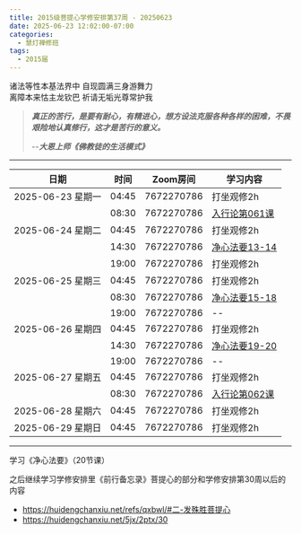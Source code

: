 ```yaml
---
title: 2015级菩提心学修安排第37周 - 20250623
date: 2025-06-23 12:02:00-07:00
categories:
  - 慧灯禅修班
tags:
  - 2015届
---
```

诸法等性本基法界中 自现圆满三身游舞力  
离障本来怙主龙钦巴 祈请无垢光尊常护我


> *__真正的苦行，是要有耐心，有精进心，想方设法克服各种各样的困难，不畏艰险地认真修行，这才是苦行的意义。__*
>
> --***大恩上师《佛教徒的生活模式》***

---

|日期 |时间|Zoom房间|学习内容|
|--|--|--|--|
| 2025-06-23 星期一|04:45|7672270786|打坐观修2h|
| |08:30|7672270786| [入行论第061课](https://huidengchanxiu.net/refs/rxl/05#第六十一节课)  |
| 2025-06-24 星期二 |04:45|7672270786|打坐观修2h|
|   |14:30|7672270786| [净心法要13-14](https://box.hdcxb.net/%E7%A6%85%E4%BF%AE%E7%8F%AD/xmfw/04%E7%94%98%E9%9C%B2%E7%B3%BB%E5%88%97/09%20%E5%87%80%E5%BF%83%E6%B3%95%E8%A6%81/%E3%80%8A%E5%87%80%E5%BF%83%E6%B3%95%E8%A6%81%E3%80%8B%20%E7%AC%AC13%E8%AE%B2%20%E7%9B%8A%E8%A5%BF%E5%BD%AD%E6%8E%AA%E5%A0%AA%E5%B8%83%20[4CpcoSUe_HQ].mp4) |
|   |19:00|7672270786|打坐观修2h|
| 2025-06-25 星期三  |04:45|7672270786|打坐观修2h|
|   |08:30|7672270786| [净心法要15-18](https://box.hdcxb.net/%E7%A6%85%E4%BF%AE%E7%8F%AD/xmfw/04%E7%94%98%E9%9C%B2%E7%B3%BB%E5%88%97/09%20%E5%87%80%E5%BF%83%E6%B3%95%E8%A6%81) |
|   |19:00|7672270786| -- |
| 2025-06-26 星期四|04:45|7672270786|打坐观修2h|
|   |14:30|7672270786| [净心法要19-20](https://box.hdcxb.net/%E7%A6%85%E4%BF%AE%E7%8F%AD/xmfw/04%E7%94%98%E9%9C%B2%E7%B3%BB%E5%88%97/09%20%E5%87%80%E5%BF%83%E6%B3%95%E8%A6%81/%E3%80%8A%E5%87%80%E5%BF%83%E6%B3%95%E8%A6%81%E3%80%8B%20%E7%AC%AC19%E8%AE%B2%20%E7%9B%8A%E8%A5%BF%E5%BD%AD%E6%8E%AA%E5%A0%AA%E5%B8%83%20%5BrKtzNdb5FXQ%5D.mp4) |
|   |19:00|7672270786|--|
| 2025-06-27 星期五|04:45|7672270786|打坐观修2h|
| |08:30|7672270786|[入行论第062课](https://huidengchanxiu.net/refs/rxl/05#第六十二节课) |
| 2025-06-28 星期六|04:45|7672270786| 打坐观修2h |
| 2025-06-29 星期日|04:45|7672270786| 打坐观修2h |

---

学习《净心法要》（20节课）

之后继续学习学修安排里《前行备忘录》菩提心的部分和学修安排第30周以后的内容

- <https://huidengchanxiu.net/refs/qxbwl/#二-发殊胜菩提心>
- <https://huidengchanxiu.net/5jx/2ptx/30>


